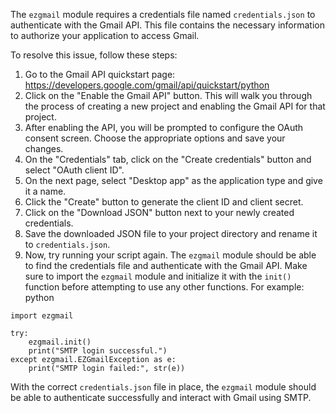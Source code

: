 The `ezgmail` module requires a credentials file named `credentials.json` to authenticate with the Gmail API. This file contains the necessary information to authorize your application to access Gmail.

To resolve this issue, follow these steps:
1. Go to the Gmail API quickstart page: https://developers.google.com/gmail/api/quickstart/python
2. Click on the "Enable the Gmail API" button. This will walk you through the process of creating a new project and enabling the Gmail API for that project.
3. After enabling the API, you will be prompted to configure the OAuth consent screen. Choose the appropriate options and save your changes.
4. On the "Credentials" tab, click on the "Create credentials" button and select "OAuth client ID".
5. On the next page, select "Desktop app" as the application type and give it a name.
6. Click the "Create" button to generate the client ID and client secret.
7. Click on the "Download JSON" button next to your newly created credentials.
8. Save the downloaded JSON file to your project directory and rename it to `credentials.json`.
9. Now, try running your script again. The `ezgmail` module should be able to find the credentials file and authenticate with the Gmail API.
Make sure to import the `ezgmail` module and initialize it with the `init()` function before attempting to use any other functions. For example:
python
```
import ezgmail

try:
    ezgmail.init()
    print("SMTP login successful.")
except ezgmail.EZGmailException as e:
    print("SMTP login failed:", str(e))
```

With the correct `credentials.json` file in place, the `ezgmail` module should be able to authenticate successfully and interact with Gmail using SMTP.
